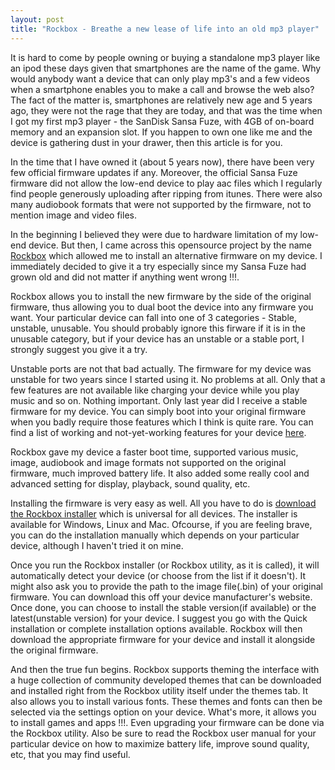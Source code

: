 ```yaml
---
layout: post
title: "Rockbox - Breathe a new lease of life into an old mp3 player"
---
```

It is hard to come by people owning or buying a standalone mp3 player like an ipod these days given that smartphones are the name of the game. Why would anybody want a device that can only play mp3's and a few videos when a smartphone enables you to make a call and browse the web also? The fact of the matter is, smartphones are relatively new age and 5 years ago, they were not the rage that they are today, and that was the time when I got my first mp3 player - the SanDisk Sansa Fuze, with 4GB of on-board memory and an expansion slot. If you happen to own one like me and the device is gathering dust in your drawer, then this article is for you.

In the time that I have owned it (about 5 years now), there have been very few official firmware updates if any. Moreover, the official Sansa Fuze firmware did not allow the low-end device to play aac files which I regularly find people generously uploading after ripping from itunes. There were also many audiobook formats that were not supported by the firmware, not to mention image and video files. 

In the beginning I believed they were due to hardware limitation of my low-end device. But then, I came across this opensource project by the name [Rockbox](http://www.rockbox.org/) which allowed me to install an alternative firmware on my device. I immediately decided to give it a try especially since my Sansa Fuze had grown old and did not matter if anything went wrong !!!.

Rockbox allows you to install the new firmware by the side of the original firmware, thus allowing you to dual boot the device into any firmware you want. Your particular device can fall into one of 3 categories - Stable, unstable, unusable. You should probably ignore this firware if it is in the unusable category, but if your device has an unstable or a stable port, I strongly suggest you give it a try.

Unstable ports are not that bad actually. The firmware for my device was unstable for two years since I started using it. No problems at all. Only that a few features are not available like charging your device while you play music and so on. Nothing important. Only last year did I receive a stable firmware for my device. You can simply boot into your original firmware when you badly require those features which I think is quite rare. You can find a list of working and not-yet-working features for your device [here](http://www.rockbox.org/wiki/TargetStatus).

Rockbox gave my device a faster boot time, supported various music, image, audiobook and image formats not supported on the original firmware, much improved battery life. It also added some really cool and advanced setting for display, playback, sound quality, etc.

Installing the firmware is very easy as well. All you have to do is [download the Rockbox installer](http://www.rockbox.org/download/) which is universal for all devices. The installer is available for Windows, Linux and Mac. Ofcourse, if you are feeling brave, you can do the installation manually which depends on your particular device, although I haven't tried it on mine.

Once you run the Rockbox installer (or Rockbox utility, as it is called), it will automatically detect your device (or choose from the list if it doesn't). It might also ask you to provide the path to the image file(.bin) of your original firmware. You can download this off your device manufacturer's website. Once done, you can choose to install the stable version(if available) or the latest(unstable version) for your device. I suggest you go with the Quick installation or complete installation options available. Rockbox will then download the appropriate firmware for your device and install it alongside the original firmware.

And then the true fun begins. Rockbox supports theming the interface with a huge collection of community developed themes that can be downloaded and installed right from the Rockbox utility itself under the themes tab. It also allows you to install various fonts. These themes and fonts can then be selected via the settings option on your device. What's more, it allows you to install games and apps !!!.
Even upgrading your firmware can be done via the Rockbox utility. Also be sure to read the Rockbox user manual for your particular device on how to maximize battery life, improve sound quality, etc, that you may find useful.



